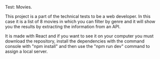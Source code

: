 Test: Movies.

This project is a part of the technical tests to be a web developer.
In this case it is a list of 8 movies in which you can filter by genre and it will show you the results
by extracting the information from an API.

It is made with React and if you want to see it on your computer you must download the repository,
install the dependencies with the command console with "npm install" and then use the "npm run dev" command to assign a local server.
